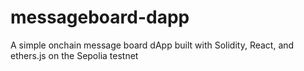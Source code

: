 # messageboard-dapp
A simple onchain message board dApp built with Solidity, React, and ethers.js on the Sepolia testnet
